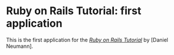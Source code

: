 # Ruby on Rails Tutorial: first application

This is the first application for the
[*Ruby on Rails Tutorial*](http://railstutorial.org/)
by [Daniel Neumann].